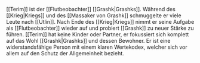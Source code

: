 [[Terim]] ist der [[Flutbeobachter]] [[Grashk|Grashks]]. Während des [[Krieg|Kriegs]] und des [[Massaker von Grashk]] schmuggelte er viele Leute nach [[Utlin]]. Nach Ende des [[Krieg|Kriegs]] nimmt er seine Aufgabe als [[Flutbeobachter]] wieder auf und probiert [[Grashk]] zu neuer Stärke zu führen.
[[Terim]] hat keine Kinder oder Partner, er fokussiert sich komplett auf das Wohl [[Grashk|Grashks]] und dessen Bewohner.
Er ist eine widerstandsfähige Person mit einem klaren Wertekodex, welcher sich vor allem auf den Schutz der Allgemeinheit bezieht.